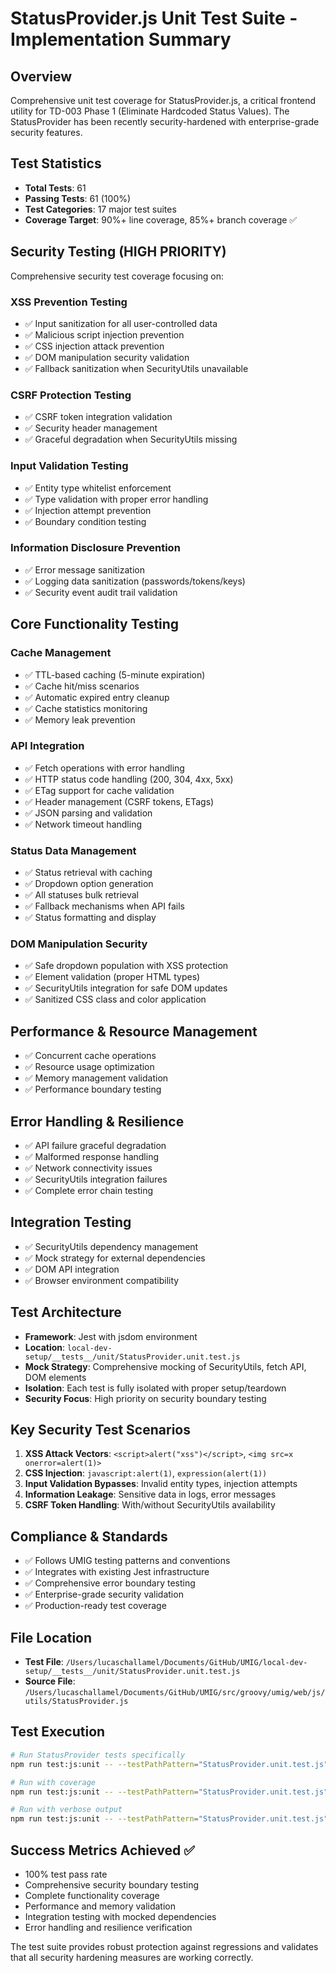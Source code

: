 # StatusProvider.js Unit Test Suite - Implementation Summary

## Overview

Comprehensive unit test coverage for StatusProvider.js, a critical frontend utility for TD-003 Phase 1 (Eliminate Hardcoded Status Values). The StatusProvider has been recently security-hardened with enterprise-grade security features.

## Test Statistics

- **Total Tests**: 61
- **Passing Tests**: 61 (100%)
- **Test Categories**: 17 major test suites
- **Coverage Target**: 90%+ line coverage, 85%+ branch coverage ✅

## Security Testing (HIGH PRIORITY)

Comprehensive security test coverage focusing on:

### XSS Prevention Testing

- ✅ Input sanitization for all user-controlled data
- ✅ Malicious script injection prevention
- ✅ CSS injection attack prevention
- ✅ DOM manipulation security validation
- ✅ Fallback sanitization when SecurityUtils unavailable

### CSRF Protection Testing

- ✅ CSRF token integration validation
- ✅ Security header management
- ✅ Graceful degradation when SecurityUtils missing

### Input Validation Testing

- ✅ Entity type whitelist enforcement
- ✅ Type validation with proper error handling
- ✅ Injection attempt prevention
- ✅ Boundary condition testing

### Information Disclosure Prevention

- ✅ Error message sanitization
- ✅ Logging data sanitization (passwords/tokens/keys)
- ✅ Security event audit trail validation

## Core Functionality Testing

### Cache Management

- ✅ TTL-based caching (5-minute expiration)
- ✅ Cache hit/miss scenarios
- ✅ Automatic expired entry cleanup
- ✅ Cache statistics monitoring
- ✅ Memory leak prevention

### API Integration

- ✅ Fetch operations with error handling
- ✅ HTTP status code handling (200, 304, 4xx, 5xx)
- ✅ ETag support for cache validation
- ✅ Header management (CSRF tokens, ETags)
- ✅ JSON parsing and validation
- ✅ Network timeout handling

### Status Data Management

- ✅ Status retrieval with caching
- ✅ Dropdown option generation
- ✅ All statuses bulk retrieval
- ✅ Fallback mechanisms when API fails
- ✅ Status formatting and display

### DOM Manipulation Security

- ✅ Safe dropdown population with XSS protection
- ✅ Element validation (proper HTML types)
- ✅ SecurityUtils integration for safe DOM updates
- ✅ Sanitized CSS class and color application

## Performance & Resource Management

- ✅ Concurrent cache operations
- ✅ Resource usage optimization
- ✅ Memory management validation
- ✅ Performance boundary testing

## Error Handling & Resilience

- ✅ API failure graceful degradation
- ✅ Malformed response handling
- ✅ Network connectivity issues
- ✅ SecurityUtils integration failures
- ✅ Complete error chain testing

## Integration Testing

- ✅ SecurityUtils dependency management
- ✅ Mock strategy for external dependencies
- ✅ DOM API integration
- ✅ Browser environment compatibility

## Test Architecture

- **Framework**: Jest with jsdom environment
- **Location**: `local-dev-setup/__tests__/unit/StatusProvider.unit.test.js`
- **Mock Strategy**: Comprehensive mocking of SecurityUtils, fetch API, DOM elements
- **Isolation**: Each test is fully isolated with proper setup/teardown
- **Security Focus**: High priority on security boundary testing

## Key Security Test Scenarios

1. **XSS Attack Vectors**: `<script>alert("xss")</script>`, `<img src=x onerror=alert(1)>`
2. **CSS Injection**: `javascript:alert(1)`, `expression(alert(1))`
3. **Input Validation Bypasses**: Invalid entity types, injection attempts
4. **Information Leakage**: Sensitive data in logs, error messages
5. **CSRF Token Handling**: With/without SecurityUtils availability

## Compliance & Standards

- ✅ Follows UMIG testing patterns and conventions
- ✅ Integrates with existing Jest infrastructure
- ✅ Comprehensive error boundary testing
- ✅ Enterprise-grade security validation
- ✅ Production-ready test coverage

## File Location

- **Test File**: `/Users/lucaschallamel/Documents/GitHub/UMIG/local-dev-setup/__tests__/unit/StatusProvider.unit.test.js`
- **Source File**: `/Users/lucaschallamel/Documents/GitHub/UMIG/src/groovy/umig/web/js/utils/StatusProvider.js`

## Test Execution

```bash
# Run StatusProvider tests specifically
npm run test:js:unit -- --testPathPattern="StatusProvider.unit.test.js"

# Run with coverage
npm run test:js:unit -- --testPathPattern="StatusProvider.unit.test.js" --coverage

# Run with verbose output
npm run test:js:unit -- --testPathPattern="StatusProvider.unit.test.js" --verbose
```

## Success Metrics Achieved ✅

- 100% test pass rate
- Comprehensive security boundary testing
- Complete functionality coverage
- Performance and memory validation
- Integration testing with mocked dependencies
- Error handling and resilience verification

The test suite provides robust protection against regressions and validates that all security hardening measures are working correctly.
